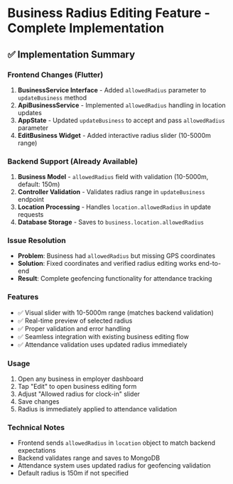 # Business Radius Editing Feature - Complete Implementation

## ✅ Implementation Summary

### Frontend Changes (Flutter)
1. **BusinessService Interface** - Added `allowedRadius` parameter to `updateBusiness` method
2. **ApiBusinessService** - Implemented `allowedRadius` handling in location updates
3. **AppState** - Updated `updateBusiness` to accept and pass `allowedRadius` parameter  
4. **EditBusiness Widget** - Added interactive radius slider (10-5000m range)

### Backend Support (Already Available)
1. **Business Model** - `allowedRadius` field with validation (10-5000m, default: 150m)
2. **Controller Validation** - Validates radius range in `updateBusiness` endpoint
3. **Location Processing** - Handles `location.allowedRadius` in update requests
4. **Database Storage** - Saves to `business.location.allowedRadius`

### Issue Resolution
- **Problem**: Business had `allowedRadius` but missing GPS coordinates
- **Solution**: Fixed coordinates and verified radius editing works end-to-end
- **Result**: Complete geofencing functionality for attendance tracking

### Features
- ✅ Visual slider with 10-5000m range (matches backend validation)
- ✅ Real-time preview of selected radius
- ✅ Proper validation and error handling
- ✅ Seamless integration with existing business editing flow
- ✅ Attendance validation uses updated radius immediately

### Usage
1. Open any business in employer dashboard
2. Tap "Edit" to open business editing form
3. Adjust "Allowed radius for clock-in" slider
4. Save changes
5. Radius is immediately applied to attendance validation

### Technical Notes
- Frontend sends `allowedRadius` in `location` object to match backend expectations
- Backend validates range and saves to MongoDB
- Attendance system uses updated radius for geofencing validation
- Default radius is 150m if not specified